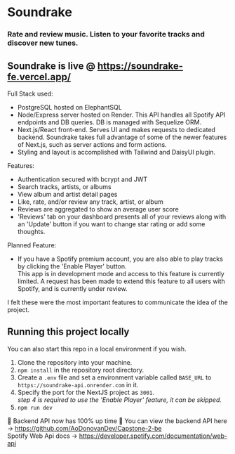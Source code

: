 ﻿# Soundrake

### Rate and review music. Listen to your favorite tracks and discover new tunes.
## Soundrake is live @ https://soundrake-fe.vercel.app/  


Full Stack used:  
- PostgreSQL hosted on ElephantSQL  
- Node/Express server hosted on Render. This API handles all Spotify API endpoints and DB queries. DB is managed with Sequelize ORM.  
- Next.js/React front-end. Serves UI and makes requests to dedicated backend. Soundrake takes full advantage of some of the newer features of Next.js, such as server actions and form actions.  
- Styling and layout is accomplished with Tailwind and DaisyUI plugin.

Features:  
  - Authentication secured with bcrypt and JWT  
  - Search tracks, artists, or albums  
  - View album and artist detail pages  
  - Like, rate, and/or review any track, artist, or album  
  - Reviews are aggregated to show an average user score  
  - 'Reviews' tab on your dashboard presents all of your reviews along with an 'Update' button if you want to change star rating or add some thoughts.  
  
Planned Feature:  
  - If you have a Spotify premium account, you are also able to play tracks by clicking the 'Enable Player' button.  
  This app is in development mode and access to this feature is currently limited. A request has been made to extend this feature to all users with Spotify, and is currently under review.


I felt these were the most important features to communicate the idea of the project.

## Running this project locally  
You can also start this repo in a local environment if you wish. 
1. Clone the repository into your machine.
2. `npm install` in the repository root directory.
3. Create a `.env` file and set a environment variable called `BASE_URL` to `https://soundrake-api.onrender.com` in it. 
4. Specify the port for the NextJS project as `3001`.  
*step 4 is required to use the 'Enable Player' feature, it can be skipped.*  
5. `npm run dev`  




🎉 Backend API now has 100% up time 🥳
You can view the backend API here -> https://github.com/AoDonovanDev/Capstone-2-be  
Spotify Web Api docs -> https://developer.spotify.com/documentation/web-api  


